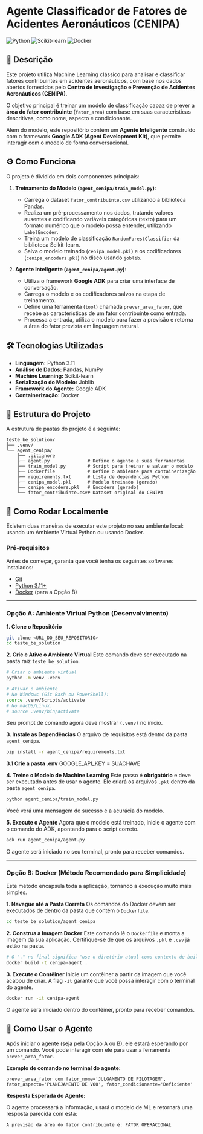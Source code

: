 # Agente Classificador de Fatores de Acidentes Aeronáuticos (CENIPA)

![Python](https://img.shields.io/badge/Python-3.11-blue.svg)
![Scikit-learn](https://img.shields.io/badge/Scikit--learn-1.7.0-orange)
![Docker](https://img.shields.io/badge/Docker-Ready-blue)

## 📖 Descrição

Este projeto utiliza Machine Learning clássico para analisar e classificar fatores contribuintes em acidentes aeronáuticos, com base nos dados abertos fornecidos pelo **Centro de Investigação e Prevenção de Acidentes Aeronáuticos (CENIPA)**.

O objetivo principal é treinar um modelo de classificação capaz de prever a **área do fator contribuinte** (`fator_area`) com base em suas características descritivas, como nome, aspecto e condicionante.

Além do modelo, este repositório contém um **Agente Inteligente** construído com o framework **Google ADK (Agent Development Kit)**, que permite interagir com o modelo de forma conversacional.

## ⚙️ Como Funciona

O projeto é dividido em dois componentes principais:

1.  **Treinamento do Modelo (`agent_cenipa/train_model.py`)**:
    * Carrega o dataset `fator_contribuinte.csv` utilizando a biblioteca Pandas.
    * Realiza um pré-processamento nos dados, tratando valores ausentes e codificando variáveis categóricas (texto) para um formato numérico que o modelo possa entender, utilizando `LabelEncoder`.
    * Treina um modelo de classificação `RandomForestClassifier` da biblioteca Scikit-learn.
    * Salva o modelo treinado (`cenipa_model.pkl`) e os codificadores (`cenipa_encoders.pkl`) no disco usando `joblib`.

2.  **Agente Inteligente (`agent_cenipa/agent.py`)**:
    * Utiliza o framework **Google ADK** para criar uma interface de conversação.
    * Carrega o modelo e os codificadores salvos na etapa de treinamento.
    * Define uma ferramenta (`tool`) chamada `prever_area_fator`, que recebe as características de um fator contribuinte como entrada.
    * Processa a entrada, utiliza o modelo para fazer a previsão e retorna a área do fator prevista em linguagem natural.

## 🛠️ Tecnologias Utilizadas

* **Linguagem:** Python 3.11
* **Análise de Dados:** Pandas, NumPy
* **Machine Learning:** Scikit-learn
* **Serialização do Modelo:** Joblib
* **Framework do Agente:** Google ADK
* **Containerização:** Docker

## 📂 Estrutura do Projeto

A estrutura de pastas do projeto é a seguinte:

```
teste_be_solution/
├── .venv/
└── agent_cenipa/
    ├── .gitignore
    ├── agent.py              # Define o agente e suas ferramentas
    ├── train_model.py        # Script para treinar e salvar o modelo
    ├── Dockerfile            # Define o ambiente para containerização
    ├── requirements.txt      # Lista de dependências Python
    ├── cenipa_model.pkl      # Modelo treinado (gerado)
    ├── cenipa_encoders.pkl   # Encoders (gerado)
    └── fator_contribuinte.csv# Dataset original do CENIPA
```

## 🚀 Como Rodar Localmente

Existem duas maneiras de executar este projeto no seu ambiente local: usando um Ambiente Virtual Python ou usando Docker.

### Pré-requisitos

Antes de começar, garanta que você tenha os seguintes softwares instalados:
* [Git](https://git-scm.com/)
* [Python 3.11+](https://www.python.org/downloads/)
* [Docker](https://www.docker.com/products/docker-desktop/) (para a Opção B)

---

### Opção A: Ambiente Virtual Python (Desenvolvimento)

**1. Clone o Repositório**
```bash
git clone <URL_DO_SEU_REPOSITORIO>
cd teste_be_solution
```

**2. Crie e Ative o Ambiente Virtual**
Este comando deve ser executado na pasta raiz `teste_be_solution`.
```bash
# Criar o ambiente virtual
python -m venv .venv

# Ativar o ambiente
# No Windows (Git Bash ou PowerShell):
source .venv/Scripts/activate
# No macOS/Linux:
# source .venv/bin/activate
```
Seu prompt de comando agora deve mostrar `(.venv)` no início.

**3. Instale as Dependências**
O arquivo de requisitos está dentro da pasta `agent_cenipa`.
```bash
pip install -r agent_cenipa/requirements.txt
```
**3.1 Crie a pasta .env**
GOOGLE_API_KEY = SUACHAVE

**4. Treine o Modelo de Machine Learning**
Este passo é **obrigatório** e deve ser executado antes de usar o agente. Ele criará os arquivos `.pkl` dentro da pasta `agent_cenipa`.
```bash
python agent_cenipa/train_model.py
```
Você verá uma mensagem de sucesso e a acurácia do modelo.

**5. Execute o Agente**
Agora que o modelo está treinado, inicie o agente com o comando do ADK, apontando para o script correto.
```bash
adk run agent_cenipa/agent.py
```
O agente será iniciado no seu terminal, pronto para receber comandos.

---

### Opção B: Docker (Método Recomendado para Simplicidade)

Este método encapsula toda a aplicação, tornando a execução muito mais simples.

**1. Navegue até a Pasta Correta**
Os comandos do Docker devem ser executados de dentro da pasta que contém o `Dockerfile`.
```bash
cd teste_be_solution/agent_cenipa
```

**2. Construa a Imagem Docker**
Este comando lê o `Dockerfile` e monta a imagem da sua aplicação. Certifique-se de que os arquivos `.pkl` e `.csv` já estão na pasta.
```bash
# O "." no final significa "use o diretório atual como contexto de build"
docker build -t cenipa-agent .
```

**3. Execute o Contêiner**
Inicie um contêiner a partir da imagem que você acabou de criar. A flag `-it` garante que você possa interagir com o terminal do agente.
```bash
docker run -it cenipa-agent
```
O agente será iniciado dentro do contêiner, pronto para receber comandos.

## 💬 Como Usar o Agente

Após iniciar o agente (seja pela Opção A ou B), ele estará esperando por um comando. Você pode interagir com ele para usar a ferramenta `prever_area_fator`.

**Exemplo de comando no terminal do agente:**

```
prever_area_fator com fator_nome='JULGAMENTO DE PILOTAGEM', fator_aspecto='PLANEJAMENTO DE VOO', fator_condicionante='Deficiente'
```

**Resposta Esperada do Agente:**

O agente processará a informação, usará o modelo de ML e retornará uma resposta parecida com esta:

```
A previsão da área do fator contribuinte é: FATOR OPERACIONAL
```